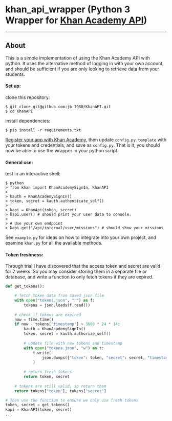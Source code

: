 # khan_api_wrapper (Python 3 Wrapper for [Khan Academy API](https://github.com/Khan/khan-api))
------------------------------------------------

## About
This is a simple implementation of using the Khan Academy API with python. It uses the alternative method of logging in with your own account, and should be sufficient if you are only looking to retrieve data from your students.

#### Set up:

clone this repository:

```
$ git clone git@github.com:jb-1980/KhanAPI.git
$ cd KhanAPI
```
install dependencies:
```
$ pip install -r requirements.txt
```


[Register your app with Khan Academy](https://www.khanacademy.org/api-apps/register), then update `config.py.template` with your tokens and credentials, and save as `config.py`. That is it, you should now be able to use the wrapper in your python script.

#### General use:
test in an interactive shell:

```
$ python
> from khan import KhanAcademySignIn, KhanAPI
>
> kauth = KhanAcademySignIn()
> token, secret = kauth.authenticate_self()
>
> kapi = KhanApi(token, secret)
> kapi.user() # should print your user data to console.
>
> # Use your own endpoint
> kapi.get("/api/internal/user/missions") # should show your missions
```

See `example.py` for ideas on how to integrate into your own project, and examine `khan.py` for all the available methods.

#### Token freshness:

Through trial I have discovered that the access token and secret are valid for 2 weeks. So you may consider storing them in a separate file or database, and write a function to only fetch tokens if they are expired.

```python
def get_tokens():

    # fetch token data from saved json file
    with open("tokens.json", "r") as f:
        tokens = json.loads(f.read())
    
    # check if tokens are expired
    now = time.time()
    if now - tokens["timestamp"] > 3600 * 24 * 14:
        kauth = KhanAcademySignIn()
        token, secret = kauth.authorize_self()
        
        # update file with new tokens and timestamp
        with open("tokens.json", "w") as t:
            t.write(
                json.dumps({"token": token, "secret": secret, "timestamp": now})
            )
        
        # return fresh tokens
        return token, secret
        
    # tokens are still valid, so return them
    return tokens["token"], tokens["secret"]

# Then use the function to ensure we only use fresh tokens
token, secret = get_tokens()
kapi = KhanAPI(token, secret)
...
```

